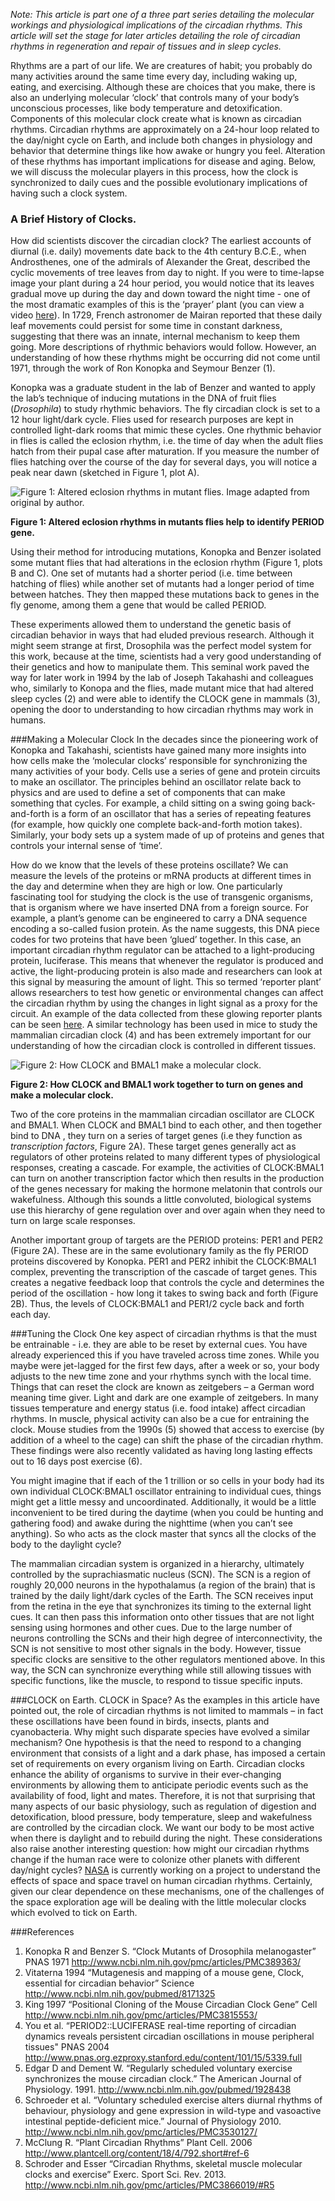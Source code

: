 *Note: This article is part one of a three part series detailing the molecular workings and physiological implications of the circadian rhythms. This article will set the stage for later articles detailing the role of circadian rhythms in regeneration and repair of tissues and in sleep cycles.* 

Rhythms are a part of our life. We are creatures of habit; you probably do many activities around the same time every day, including waking up, eating, and exercising.  Although these are choices that you make, there is also an underlying molecular ‘clock’ that controls many of your body’s unconscious processes, like body temperature and detoxification. Components of this molecular clock create what is known as circadian rhythms. Circadian rhythms are approximately on a 24-hour loop related to the day/night cycle on Earth, and include both changes in physiology and behavior that determine things like how awake or hungry you feel. Alteration of these rhythms has important implications for disease and aging. Below, we will discuss the molecular players in this process, how the clock is synchronized to daily cues and the possible evolutionary implications of having such a clock system. 

### A Brief History of Clocks. 

How did scientists discover the circadian clock?  The earliest accounts of diurnal (i.e. daily) movements date back to the 4th century B.C.E., when Androsthenes, one of the admirals of Alexander the Great, described the cyclic movements of tree leaves from day to night. If you were to time-lapse image your plant during a 24 hour period, you would notice that its leaves gradual move up during the day and down toward the night time - one of the most dramatic examples of this is the ‘prayer’ plant (you can view a video [here](https://www.youtube.com/watch?v=cRToxjXhbso)).  In 1729, French astronomer de Mairan reported that these daily leaf movements could persist for some time in constant darkness, suggesting that there was an innate, internal mechanism to keep them going. More descriptions of rhythmic behaviors would follow. However, an understanding of how these rhythms might be occurring did not come until 1971, through the work of Ron Konopka and Seymour Benzer (1). 

Konopka was a graduate student in the lab of Benzer and wanted to apply the lab’s technique of inducing mutations in the DNA of fruit flies (*Drosophila*) to study rhythmic behaviors. The fly circadian clock is set to a 12 hour light/dark cycle.  Flies used for research purposes are kept in controlled light-dark rooms that mimic these cycles. One rhythmic behavior in flies is called the eclosion rhythm, i.e. the time of day when the adult flies hatch from their pupal case after maturation. If you measure the number of flies hatching over the course of the day for several days, you will notice a peak near dawn (sketched in Figure 1, plot A).

![Figure 1: Altered eclosion rhythms in mutant flies. Image adapted from original by author.](./images/fig1.jpg)

**Figure 1: Altered eclosion rhythms in mutants flies help to identify PERIOD gene.**

 Using their method for introducing mutations, Konopka and Benzer isolated some mutant flies that had alterations in the eclosion rhythm (Figure 1, plots B and C). One set of mutants had a shorter period (i.e. time between hatching of flies) while another set of mutants had a longer period of time between hatches. They then mapped these mutations back to genes in the fly genome, among them a gene that would be called PERIOD. 

These experiments allowed them to understand the genetic basis of circadian behavior in ways that had eluded previous research.  Although it might seem strange at first, Drosophila was the perfect model system for this work, because at the time, scientists had a very good understanding of their genetics and how to manipulate them. This seminal work paved the way for later work in 1994 by the lab of Joseph Takahashi and colleagues who, similarly to Konopa and the flies, made mutant mice that had altered sleep cycles (2) and were able to identify the CLOCK gene in mammals (3), opening the door to understanding to how circadian rhythms may work in humans. 

###Making a Molecular Clock
In the decades since the pioneering work of Konopka and Takahashi, scientists have gained many more insights into how cells make the ‘molecular clocks’ responsible for synchronizing the many activities of your body. Cells use a series of gene and protein circuits to make an oscillator. The principles behind an oscillator relate back to physics and are used to define a set of components that can make something that cycles. For example, a child sitting on a swing going back-and-forth is a form of an oscillator that has a series of repeating features (for example, how quickly one complete back-and-forth motion takes). Similarly, your body sets up a system made of up of proteins and genes that controls your internal sense of ‘time’. 

How do we know that the levels of these proteins oscillate? We can measure the levels of the proteins or mRNA products at different times in the day and determine when they are high or low. One particularly fascinating tool for studying the clock is the use of transgenic organisms, that is organism where we have inserted DNA from a foreign source. For example, a plant’s genome can be engineered to carry a DNA sequence encoding a so-called fusion protein. As the name suggests, this DNA piece codes for two proteins that have been ‘glued’ together. In this case, an important circadian rhythm regulator can be attached to a light-producing protein, luciferase. This means that whenever the regulator is produced and active, the light-producing protein is also made and researchers can look at this signal by measuring the amount of light. This so termed ‘reporter plant’ allows researchers to test how genetic or environmental changes can affect the circadian rhythm by using the changes in light signal as a proxy for the circuit. An example of the data collected from these glowing reporter plants can be seen [here](https://www.youtube.com/watch?v=hOlO1Cu6E9I). A similar technology has been used in mice to study the mammalian circadian clock (4) and has been extremely important for our understanding of how the circadian clock is controlled in different tissues. 

![Figure 2:  How CLOCK and BMAL1 make a molecular clock.](./images/fig2.jpg)

**Figure 2: How CLOCK and BMAL1 work together to turn on genes and make a molecular clock.**

Two of the core proteins in the mammalian circadian oscillator are CLOCK and BMAL1.  When CLOCK and BMAL1 bind to each other, and then together bind to DNA , they turn on a series of target genes (i.e they function as *transcription factors*, Figure 2A).  These target genes generally act as regulators of other proteins related to many different types of physiological responses, creating a cascade. For example, the activities of CLOCK:BMAL1 can turn on another transcription factor which then results in the production of the genes necessary for making  the hormone melatonin that controls our wakefulness. Although this sounds a little convoluted, biological systems use this hierarchy of gene regulation over and over again when they need to turn on large scale responses.  

Another important group of targets are the PERIOD proteins: PER1 and PER2 (Figure 2A). These are in the same evolutionary family as the fly PERIOD proteins discovered by Konopka. PER1 and PER2 inhibit the CLOCK:BMAL1 complex, preventing the transcription of the cascade of target genes. This creates a negative feedback loop that controls the cycle and determines the period of the oscillation - how long it takes to swing back and forth (Figure 2B). Thus, the levels of CLOCK:BMAL1 and PER1/2 cycle back and forth each day. 

###Tuning the Clock
One key aspect of circadian rhythms is that the must be entrainable  - i.e. they are able to be reset by external cues. You have already experienced this if you have traveled across time zones. While you maybe were jet-lagged for the first few days, after a week or so, your body adjusts to the new time zone and your rhythms synch with the local time.  Things that can reset the clock are known as zeitgebers – a German word meaning time giver.  Light and dark are one example of zeitgebers.  In many tissues temperature and energy status (i.e. food intake) affect circadian rhythms. In muscle, physical activity can also be a cue for entraining the clock. Mouse studies from the 1990s (5) showed that access to exercise (by addition of a wheel to the cage) can shift the phase of the circadian rhythm. These findings were also recently validated as having long lasting effects out to 16 days post exercise (6).

You might imagine that if each of the 1 trillion or so cells in your body had its own individual CLOCK:BMAL1 oscillator entraining to individual cues, things might get a little messy and uncoordinated. Additionally, it would be a little inconvenient to be tired during the daytime (when you could be hunting and gathering food) and awake during the nighttime (when you can’t see anything). So who acts as the clock master that syncs all the clocks of the body to the daylight cycle? 

The mammalian circadian system is organized in a hierarchy, ultimately controlled by the suprachiasmatic nucleus (SCN). The SCN is a region of roughly 20,000 neurons in the hypothalamus (a region of the brain) that is trained by the daily light/dark cycles of the Earth. The SCN receives input from the retina in the eye that synchronizes its timing to the external light cues. It can then pass this information onto other tissues that are not light sensing using hormones and other cues.  Due to the large number of neurons controlling the SCNs and their high degree of interconnectivity, the SCN is not sensitive to most other signals in the body. However, tissue specific clocks are sensitive to the other regulators mentioned above. In this way, the SCN can synchronize everything while still allowing tissues with specific functions, like the muscle, to respond to tissue specific inputs. 

###CLOCK on Earth. CLOCK in Space? 
As the examples in this article have pointed out, the role of circadian rhythms is not limited to mammals – in fact these oscillations have been found in birds, insects, plants and cyanobacteria.  Why might such disparate species have evolved a similar mechanism? One hypothesis is that the need to respond to a changing environment that consists of a light and a dark phase, has imposed a certain set of requirements on every organism living on Earth. Circadian clocks enhance the ability of organisms to survive in their ever-changing environments by allowing them to anticipate periodic events such as the availability of food, light and mates. Therefore, it is not that surprising that many aspects of our basic physiology, such as regulation of digestion and detoxification, blood pressure, body temperature, sleep and wakefulness are controlled by the circadian clock. We want our body to be most active when there is daylight and to rebuild during the night. 
These considerations also raise another interesting question: how might our circadian rhythms change if the human race were to colonize other planets with different day/night cycles? [NASA](http://www.nasa.gov/mission_pages/station/research/experiments/892.html) is currently working on a project to understand the effects of space and space travel on human circadian rhythms. Certainly, given our clear dependence on these mechanisms, one of the challenges of the space exploration age will be dealing with the little molecular clocks  which evolved to tick on Earth. 

###References 

1. Konopka R and Benzer S. “Clock Mutants of Drosophila melanogaster” PNAS 1971
http://www.ncbi.nlm.nih.gov/pmc/articles/PMC389363/
2. Vitaterna 1994 “Mutagenesis and mapping of a mouse gene, Clock, essential for circadian behavior”  Science http://www.ncbi.nlm.nih.gov/pubmed/8171325
3. King 1997 “Positional Cloning of the Mouse Circadian Clock Gene” Cell 
http://www.ncbi.nlm.nih.gov/pmc/articles/PMC3815553/
4. You et al. “PERIOD2::LUCIFERASE real-time reporting of circadian dynamics reveals persistent circadian oscillations in mouse peripheral tissues" PNAS 2004 http://www.pnas.org.ezproxy.stanford.edu/content/101/15/5339.full
5. Edgar D and Dement W. “Regularly scheduled voluntary exercise synchronizes the mouse circadian clock.” The American Journal of Physiology. 1991. http://www.ncbi.nlm.nih.gov/pubmed/1928438
6. Schroeder et al. “Voluntary scheduled exercise alters diurnal rhythms of behaviour, physiology and gene expression in wild-type and vasoactive intestinal peptide-deficient mice.” Journal of Physiology 2010.
http://www.ncbi.nlm.nih.gov/pmc/articles/PMC3530127/
7. McClung R. “Plant Circadian Rhythms” Plant Cell. 2006  http://www.plantcell.org/content/18/4/792.short#ref-6
8. Schroder and Esser “Circadian Rhythms, skeletal muscle molecular clocks and exercise” Exerc. Sport Sci. Rev. 2013.
http://www.ncbi.nlm.nih.gov/pmc/articles/PMC3866019/#R5

